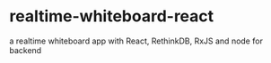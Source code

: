 # realtime-whiteboard-react
a realtime whiteboard app with React, RethinkDB, RxJS and node for backend
